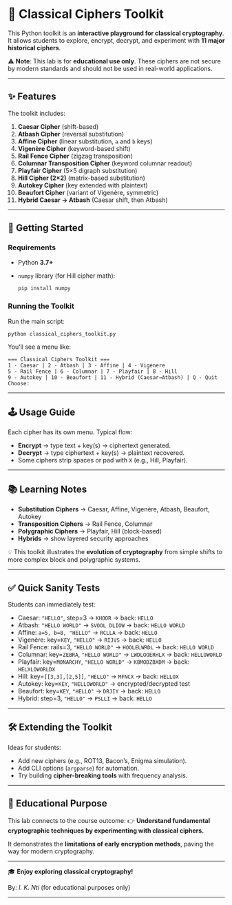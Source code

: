 # 🧩 Classical Ciphers Toolkit

This Python toolkit is an **interactive playground for classical cryptography**.
It allows students to explore, encrypt, decrypt, and experiment with **11 major historical ciphers**.

⚠️ **Note**: This lab is for **educational use only**. These ciphers are not secure by modern standards and should not be used in real-world applications.

---

## ✨ Features

The toolkit includes:

1. **Caesar Cipher** (shift-based)
2. **Atbash Cipher** (reversal substitution)
3. **Affine Cipher** (linear substitution, `a` and `b` keys)
4. **Vigenère Cipher** (keyword-based shift)
5. **Rail Fence Cipher** (zigzag transposition)
6. **Columnar Transposition Cipher** (keyword columnar readout)
7. **Playfair Cipher** (5×5 digraph substitution)
8. **Hill Cipher (2×2)** (matrix-based substitution)
9. **Autokey Cipher** (key extended with plaintext)
10. **Beaufort Cipher** (variant of Vigenère, symmetric)
11. **Hybrid Caesar → Atbash** (Caesar shift, then Atbash)

---

## 🚀 Getting Started

### Requirements

* Python **3.7+**
* `numpy` library (for Hill cipher math):

  ```bash
  pip install numpy
  ```

### Running the Toolkit

Run the main script:

```bash
python classical_ciphers_toolkit.py
```

You’ll see a menu like:

```
=== Classical Ciphers Toolkit ===
1 - Caesar | 2 - Atbash | 3 - Affine | 4 - Vigenere
5 - Rail Fence | 6 - Columnar | 7 - Playfair | 8 - Hill
9 - Autokey | 10 - Beaufort | 11 - Hybrid (Caesar→Atbash) | Q - Quit
Choose:
```

---

## 🕹️ Usage Guide

Each cipher has its own menu. Typical flow:

* **Encrypt** → type text + key(s) → ciphertext generated.
* **Decrypt** → type ciphertext + key(s) → plaintext recovered.
* Some ciphers strip spaces or pad with `X` (e.g., Hill, Playfair).

---

## 📚 Learning Notes

* **Substitution Ciphers** → Caesar, Affine, Vigenère, Atbash, Beaufort, Autokey
* **Transposition Ciphers** → Rail Fence, Columnar
* **Polygraphic Ciphers** → Playfair, Hill (block-based)
* **Hybrids** → show layered security approaches

💡 This toolkit illustrates the **evolution of cryptography** from simple shifts to more complex block and polygraphic systems.

---

## ✅ Quick Sanity Tests

Students can immediately test:

* Caesar: `"HELLO"`, step=3 → `KHOOR` → back: `HELLO`
* Atbash: `"HELLO WORLD"` → `SVOOL DLIOW` → back: `HELLO WORLD`
* Affine: `a=5, b=8, "HELLO"` → `RCLLA` → back: `HELLO`
* Vigenère: key=`KEY`, `"HELLO"` → `RIJVS` → back: `HELLO`
* Rail Fence: rails=3, `"HELLO WORLD"` → `HOOLELWRDL` → back: `HELLO WORLD`
* Columnar: key=`ZEBRA`, `"HELLO WORLD"` → `LWDLOOERHLX` → back: `HELLOWORLD`
* Playfair: key=`MONARCHY`, `"HELLO WORLD"` → `KBMODZBXDM` → back: `HELXLOWORLDX`
* Hill: key=`[[3,3],[2,5]]`, `"HELLO"` → `MFNCX` → back: `HELLOX`
* Autokey: key=`KEY`, `"HELLOWORLD"` → encrypted/decrypted test
* Beaufort: key=`KEY`, `"HELLO"` → `DRJIY` → back: `HELLO`
* Hybrid: step=3, `"HELLO"` → `PSLLI` → back: `HELLO`

---

## 🛠️ Extending the Toolkit

Ideas for students:

* Add new ciphers (e.g., ROT13, Bacon’s, Enigma simulation).
* Add CLI options (`argparse`) for automation.
* Try building **cipher-breaking tools** with frequency analysis.

---

## 📖 Educational Purpose

This lab connects to the course outcome:
👉 **Understand fundamental cryptographic techniques by experimenting with classical ciphers.**

It demonstrates the **limitations of early encryption methods**, paving the way for modern cryptography.

---

🎓 **Enjoy exploring classical cryptography!**

By: *I. K. Nti* (for educational purposes only)

---